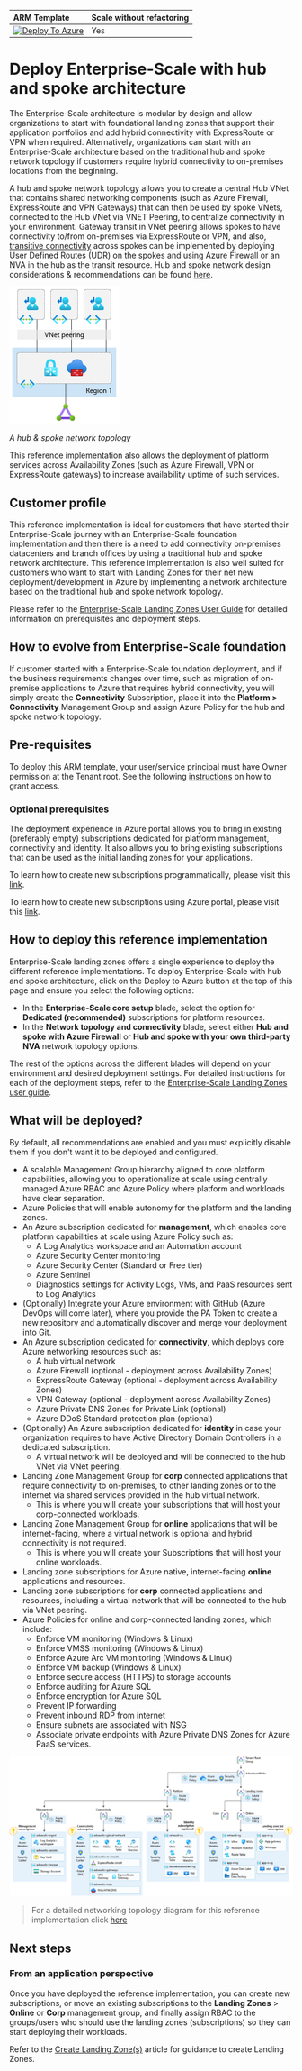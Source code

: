 | ARM Template | Scale without refactoring |
|:--------------|:--------------|
| [![Deploy To Azure](https://docs.microsoft.com/azure/templates/media/deploy-to-azure.svg)](https://portal.azure.com/#blade/Microsoft_Azure_CreateUIDef/CustomDeploymentBlade/uri/https%3A%2F%2Fraw.githubusercontent.com%2FAzure%2FEnterprise-Scale%2Fmain%2FeslzArm%2FeslzArm.json/uiFormDefinitionUri/https%3A%2F%2Fraw.githubusercontent.com%2FAzure%2FEnterprise-Scale%2Fmain%2FeslzArm%2Feslz-portal.json)  | Yes |

# Deploy Enterprise-Scale with hub and spoke architecture

The Enterprise-Scale architecture is modular by design and allow organizations to start with foundational landing zones that support their application portfolios and add hybrid connectivity with ExpressRoute or VPN when required. Alternatively, organizations can start with an Enterprise-Scale architecture based on the traditional hub and spoke network topology if customers require hybrid connectivity to on-premises locations from the beginning.

A hub and spoke network topology allows you to create a central Hub VNet that contains shared networking components (such as Azure Firewall, ExpressRoute and VPN Gateways) that can then be used by spoke VNets, connected to the Hub VNet via VNET Peering, to centralize connectivity in your environment. Gateway transit in VNet peering allows spokes to have connectivity to/from on-premises via ExpressRoute or VPN, and also, [transitive connectivity](https://azure.microsoft.com/blog/create-a-transit-vnet-using-vnet-peering/) across spokes can be implemented by deploying User Defined Routes (UDR) on the spokes and using Azure Firewall or an NVA in the hub as the transit resource. Hub and spoke network design considerations & recommendations can be found [here](https://docs.microsoft.com/azure/cloud-adoption-framework/ready/azure-best-practices/traditional-azure-networking-topology).

![Hub & Spoke Network Topology](./media/hub-and-spoke-topology.png)

*A hub & spoke network topology*

This reference implementation also allows the deployment of platform services across Availability Zones (such as Azure Firewall, VPN or ExpressRoute gateways) to increase availability uptime of such services.

## Customer profile

This reference implementation is ideal for customers that have started their Enterprise-Scale journey with an Enterprise-Scale foundation implementation and then there is a need to add connectivity on-premises datacenters and branch offices by using a traditional hub and spoke network architecture. This reference implementation is also well suited for customers who want to start with Landing Zones for their net new
deployment/development in Azure by implementing a network architecture based on the traditional hub and spoke network topology.

Please refer to the [Enterprise-Scale Landing Zones User Guide](https://github.com/Azure/Enterprise-Scale/wiki/Deploying-Enterprise-Scale) for detailed information on prerequisites and deployment steps.

## How to evolve from Enterprise-Scale foundation

If customer started with a Enterprise-Scale foundation deployment, and if the business requirements changes over time, such as migration of on-premise applications to Azure that requires hybrid connectivity, you will simply create the **Connectivity** Subscription, place it into the **Platform > Connectivity** Management Group and assign Azure Policy for the hub and spoke network topology.

## Pre-requisites

To deploy this ARM template, your user/service principal must have Owner permission at the Tenant root.
See the following [instructions](../../EnterpriseScale-Setup-azure.md) on how to grant access.

### Optional prerequisites

The deployment experience in Azure portal allows you to bring in existing (preferably empty) subscriptions dedicated for platform management, connectivity and identity. It also allows you to bring existing subscriptions that can be used as the initial landing zones for your applications.

To learn how to create new subscriptions programmatically, please visit this [link](https://docs.microsoft.com/azure/cost-management-billing/manage/programmatically-create-subscription).

To learn how to create new subscriptions using Azure portal, please visit this [link](https://azure.microsoft.com/blog/create-enterprise-subscription-experience-in-azure-portal-public-preview/).

## How to deploy this reference implementation

Enterprise-Scale landing zones offers a single experience to deploy the different reference implementations. To deploy  Enterprise-Scale with hub and spoke architecture, click on the Deploy to Azure button at the top of this page and ensure you select the following options:

- In the **Enterprise-Scale core setup** blade, select the option for **Dedicated (recommended)** subscriptions for platform resources.
- In the **Network topology and connectivity** blade, select either **Hub and spoke with Azure Firewall** or **Hub and spoke with your own third-party NVA**  network topology options.

The rest of the options across the different blades will depend on your environment and desired deployment settings. For detailed instructions for each of the deployment steps, refer to the [Enterprise-Scale Landing Zones user guide](https://github.com/Azure/Enterprise-Scale/wiki).

## What will be deployed?

By default, all recommendations are enabled and you must explicitly disable them if you don't want it to be deployed and configured.

- A scalable Management Group hierarchy aligned to core platform capabilities, allowing you to operationalize at scale using centrally managed Azure RBAC and Azure Policy where platform and workloads have clear separation.
- Azure Policies that will enable autonomy for the platform and the landing zones.
- An Azure subscription dedicated for **management**, which enables core platform capabilities at scale using Azure Policy such as:
  - A Log Analytics workspace and an Automation account
  - Azure Security Center monitoring
  - Azure Security Center (Standard or Free tier)
  - Azure Sentinel
  - Diagnostics settings for Activity Logs, VMs, and PaaS resources sent to Log Analytics
- (Optionally) Integrate your Azure environment with GitHub (Azure DevOps will come later), where you provide the PA Token to create a new repository and automatically discover and merge your deployment into Git.
- An Azure subscription dedicated for **connectivity**, which deploys core Azure networking resources such as:
  - A hub virtual network
  - Azure Firewall (optional - deployment across Availability Zones)
  - ExpressRoute Gateway (optional - deployment across Availability Zones)
  - VPN Gateway (optional - deployment across Availability Zones)
  - Azure Private DNS Zones for Private Link (optional)
  - Azure DDoS Standard protection plan (optional)
- (Optionally) An Azure subscription dedicated for **identity** in case your organization requires to have Active Directory Domain Controllers in a dedicated subscription.
  - A virtual network will be deployed and will be connected to the hub VNet via VNet peering.
- Landing Zone Management Group for **corp** connected applications that require connectivity to on-premises, to other landing zones or to the internet via shared services provided in the hub virtual network.
  - This is where you will create your subscriptions that will host your corp-connected workloads.
- Landing Zone Management Group for **online** applications that will be internet-facing, where a virtual network is optional and hybrid connectivity is not required.
  - This is where you will create your Subscriptions that will host your online workloads.
- Landing zone subscriptions for Azure native, internet-facing **online** applications and resources.
- Landing zone subscriptions for **corp** connected applications and resources, including a virtual network that will be connected to the hub via VNet peering.
- Azure Policies for online and corp-connected landing zones, which include:
  - Enforce VM monitoring (Windows & Linux)
  - Enforce VMSS monitoring (Windows & Linux)
  - Enforce Azure Arc VM monitoring (Windows & Linux)
  - Enforce VM backup (Windows & Linux)
  - Enforce secure access (HTTPS) to storage accounts
  - Enforce auditing for Azure SQL
  - Enforce encryption for Azure SQL
  - Prevent IP forwarding
  - Prevent inbound RDP from internet
  - Ensure subnets are associated with NSG
  - Associate private endpoints with Azure Private DNS Zones for Azure PaaS services.

![Enterprise-Scale with connectivity](./media/es-hubspoke.png)

> For a detailed networking topology diagram for this reference implementation click [here](../../media/es-hubspoke-nw.png)

## Next steps

### From an application perspective

Once you have deployed the reference implementation, you can create new subscriptions, or move an existing subscriptions to the **Landing Zones** > **Online** or **Corp**  management group, and finally assign RBAC to the groups/users who should use the landing zones (subscriptions) so they can start deploying their workloads.

Refer to the [Create Landing Zone(s)](../../EnterpriseScale-Deploy-landing-zones.md) article for guidance to create Landing Zones.
